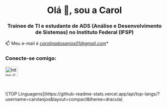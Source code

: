 <h1 align="center">Olá 👋, sou a Carol</h1>
<h3 align="center">Trainee de TI e estudante de ADS (Análise e Desenvolvimento de Sistemas) no Instituto Federal (IFSP)</h3>

📫 Meu e-mail é *carolinadosanjos01@gmail.com**

<h3 align="left">Conecte-se comigo:</h3>
<p align="left">
<a href="https://linkedin.com/in/carolina-dos-anjos-figueiredo-bb39b818b" target="blank"><img align="center" src="https://raw.githubusercontent.com/rahuldkjain/github-profile-readme-generator/master/src/images/icons/Social/linked-in-alt.svg" alt="https://www.linkedin.com/in/carolina-dos-anjos/" height="30" width="40" /></a>
</p>
<br></br>
![TOP Linguagens](https://github-readme-stats.vercel.app/api/top-langs/?username=carolanjos&layout=compact&theme=dracula)
